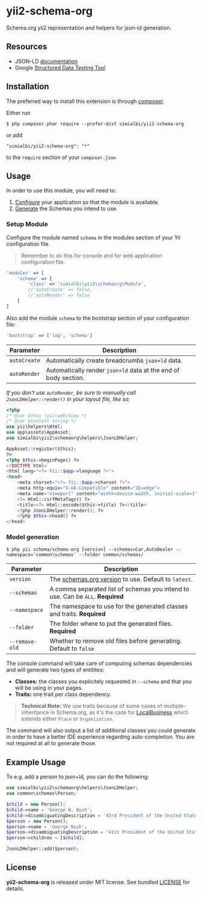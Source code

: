 # yii2-schema-org

Schema.org yii2 representation and helpers for json-ld generation.

## Resources
 * JSON-LD [documentation](http://json-ld.org/learn.html)
 * Google [Structured Data Testing Tool](https://search.google.com/structured-data/testing-tool)
 
## Installation

The preferred way to install this extension is through [composer](http://getcomposer.org/download/).

Either run

```
$ php composer.phar require --prefer-dist simialbi/yii2-schema-org
```

or add 

```
"simialbi/yii2-schema-org": "*"
```

to the ```require``` section of your `composer.json`


## Usage

In order to use this module, you will need to:

1. [Configure](#setup-module) your application so that the module is available.
2. [Generate](#model-generation) the Schemas you intend to use.

### Setup Module

Configure the module named `schema` in the modules section of your Yii configuration file.

> Remember to do this for console and for web application configuration file.

```php
'modules' => [
	'schema' => [
		'class' => 'simialbi\yii2\schemaorg\Module',
		//'autoCreate' => false,
		//'autoRender' => false
	]
]
```

Also add the module `schema` to the bootstrap section of your configuration file:
```php
'bootstrap' => ['log', 'schema']
```

| Parameter    | Description                                                     |
|--------------|-----------------------------------------------------------------|
| `autoCreate` | Automatically create breadcrumbs `json+ld` data.                | 
| `autoRender` | Automatically render `json+ld` data at the end of body section. |

*If you don't use `autoRender`, be sure to manually call `JsonLDHelper::render()` in your layout file, like so:*


```php
<?php
/* @var $this \yii\web\View */
/* @var $content string */
use yii\helpers\Html;
use app\assets\AppAsset;
use simialbi\yii2\schemaorg\helpers\JsonLDHelper;

AppAsset::register($this);
?>
<?php $this->beginPage() ?>
<!DOCTYPE html>
<html lang="<?= Yii::$app->language ?>">
<head>
    <meta charset="<?= Yii::$app->charset ?>">
    <meta http-equiv="X-UA-Compatible" content="IE=edge">
    <meta name="viewport" content="width=device-width, initial-scale=1">
    <?= Html::csrfMetaTags() ?>
    <title><?= Html::encode($this->title) ?></title>
    <?php JsonLDHelper::render(); ?>
    <?php $this->head() ?>
</head>
```  

### Model generation

```
$ php yii schema/schema-org [version] --schemas=Car,AutoDealer --namespace='common\schemas' --folder common/schemas/
```

| Parameter      | Description                                                                                   |
|----------------|-----------------------------------------------------------------------------------------------|
| `version`      | The [schemas.org version](https://schema.org/docs/releases.html) to use. Default to `latest`. | 
| `--schemas`    | A comma separated list of schemas you intend to use. Can be `ALL`. **Required**                             |
| `--namespace`  | The namespace to use for the generated classes and traits. **Required**                       |
| `--folder`     | The folder where to put the generated files. **Required**                                     |
| `--remove-old` | Whether to remove old files before generating. Default to `false`                             |

The console command will take care of computing schemas dependencies and will generate two types of entitites:
  * **Classes:** the classes you explicitely requested in `--schema` and that you will be using in your pages.
  * **Traits:** one trait per class dependency.
   
> **Technical Note:** 
> We use traits because of some cases of multiple-inheritance in Schema.org, as it's the case for
> [LocalBusiness](https://schema.org/AutomotiveBusiness) which extends either `Place` or `Organization`.  

The command will also output a list of additional classes you could generate in order to have a better IDE 
experience regarding auto-completion. You are not required at all to generate those.

## Example Usage
To e.g. add a person to json+ld, you can do the following:

```php
use simialbi\yii2\schemaorg\helpers\JsonLDHelper;
use common\schemas\Person;

$child = new Person();
$child->name = 'George W. Bush';
$child->disambiguatingDescription = '43rd President of the United States';
$person = new Person();
$person->name = 'George Bush';
$person->disambiguatingDescription = '41st President of the United States';
$person->children = [$child];

JsonLDHelper::add($person);
``` 



## License

**yii2-schema-org** is released under MIT license. See bundled [LICENSE](LICENSE) for details.